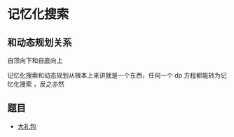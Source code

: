 # 记忆化搜索

## 和动态规划关系

自顶向下和自底向上

记忆化搜索和动态规划从根本上来讲就是一个东西，任何一个 dp 方程都能转为记忆化搜索 ，反之亦然
## 题目

+ [大礼包](./code/大礼包.cpp)


